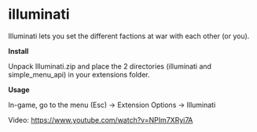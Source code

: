 # illuminati

Illuminati lets you set the different factions at war with each other (or you).

**Install**

Unpack Illuminati.zip and place the 2 directories (illuminati and simple_menu_api) in your extensions folder.

**Usage**

In-game, go to the menu (Esc) -> Extension Options -> Illuminati

Video:  https://www.youtube.com/watch?v=NPIm7XRyi7A
